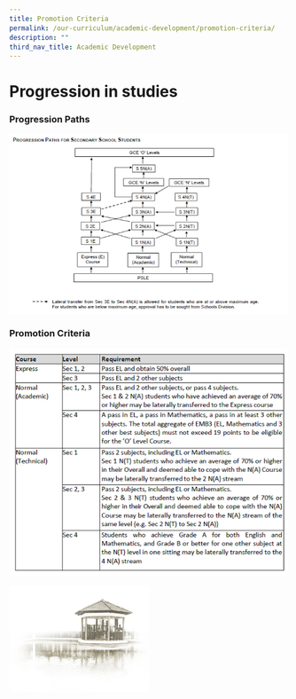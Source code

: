 ```yaml
---
title: Promotion Criteria
permalink: /our-curriculum/academic-development/promotion-criteria/
description: ""
third_nav_title: Academic Development
---
```



# **Progression in studies**

### Progression Paths

![](/images/Progression%20in%20studies.png)

### Promotion Criteria

![](/images/Promotion%20Criteria.png)

<img src="/images/pavilion.png" 
     style="width:50%">